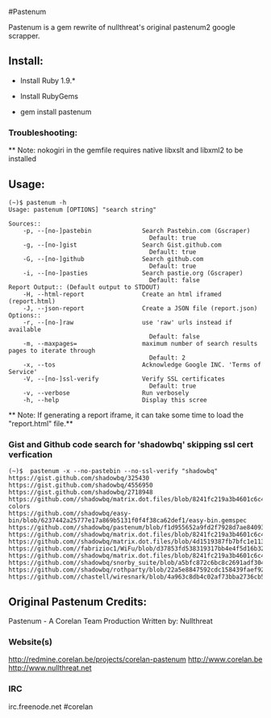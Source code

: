 #Pastenum

Pastenum is a gem rewrite of nullthreat's original pastenum2 google scrapper. 

## Install:

* Install Ruby 1.9.* 

* Install RubyGems 

* gem install pastenum

### Troubleshooting: 

** Note: nokogiri in the gemfile requires native libxslt and libxml2 to be installed

## Usage:

```shell
(~)$ pastenum -h
Usage: pastenum [OPTIONS] "search string"

Sources::
    -p, --[no-]pastebin              Search Pastebin.com (Gscraper)
                                       Default: true
    -g, --[no-]gist                  Search Gist.github.com
                                       Default: true
    -G, --[no-]github                Search github.com
                                       Default: true
    -i, --[no-]pasties               Search pastie.org (Gscraper)
                                       Default: false
Report Output:: (Default output to STDOUT)
    -H, --html-report                Create an html iframed (report.html)
    -J, --json-report                Create a JSON file (report.json)
Options::
    -r, --[no-]raw                   use 'raw' urls instead if available
                                       Default: false
    -m, --maxpages=                  maximum number of search results pages to iterate through
                                       Default: 2
    -x, --tos                        Acknowledge Google INC. 'Terms of Service'
    -V, --[no-]ssl-verify            Verify SSL certificates
                                       Default: true
    -v, --verbose                    Run verbosely
    -h, --help                       Display this scree
```

** Note: If generating a report iframe, it can take some time to load the "report.html" file.**


### Gist and Github code search for 'shadowbq' skipping ssl cert verfication

```shell
(~)$  pastenum -x --no-pastebin --no-ssl-verify "shadowbq"
https://gist.github.com/shadowbq/325430
https://gist.github.com/shadowbq/4556950
https://gist.github.com/shadowbq/2718948
https://github.com//shadowbq/matrix.dot.files/blob/8241fc219a3b4601c6c4b1a487441cf31e90916b/docs/README.vim-colors
https://github.com//shadowbq/easy-bin/blob/6237442a25777e17a869b5131f0f4f38ca62def1/easy-bin.gemspec
https://github.com//shadowbq/pastenum/blob/f1d955652a9fd2f7928d7ae84093aea4fc105f85/pastenum.gemspec
https://github.com//shadowbq/matrix.dot.files/blob/8241fc219a3b4601c6c4b1a487441cf31e90916b/home/.matrix/vim/.gitmodules
https://github.com//shadowbq/matrix.dot.files/blob/4d1519387fb7bfc1e1134c179fe372f232e30cba/home/.gitconfig
https://github.com//fabrizioc1/WiFu/blob/d37853fd538319317bb4e4f5d16b3255501b76d1/Gemfile
https://github.com//shadowbq/matrix.dot.files/blob/8241fc219a3b4601c6c4b1a487441cf31e90916b/home/.ssh/config
https://github.com//shadowbq/snorby_suite/blob/a5bfc872c6bc8c2691adf3041fa821dadbec233b/snorby_suite.gemspec
https://github.com//shadowbq/rothparty/blob/22a5e8847592cdc158439faef925ca2a07bb0e4d/rothparty.gemspec
https://github.com//chastell/wiresnark/blob/4a963c8db4c02af73bba2736cb51bbdaa3f93b1b/README.md
```


## Original Pastenum Credits: 

Pastenum - A Corelan Team Production
Written by: Nullthreat

### Website(s)

http://redmine.corelan.be/projects/corelan-pastenum
http://www.corelan.be
http://www.nullthreat.net

### IRC

irc.freenode.net #corelan

